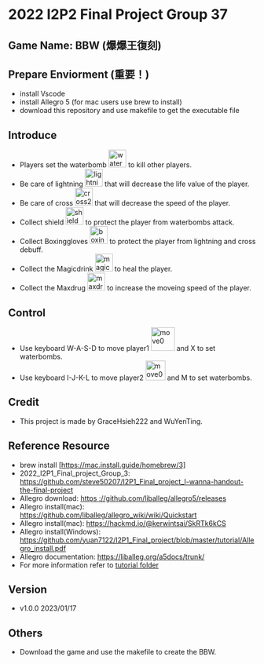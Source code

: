 # 2022 I2P2 Final Project Group 37

## Game Name: BBW (爆爆王復刻)

## Prepare Enviorment (重要！)
- install Vscode 
- install Allegro 5 (for mac users use brew to install)
- download this repository and use makefile to get the executable file 

## Introduce
- Players set the waterbomb <img width="36" alt="waterbomb2" src="https://user-images.githubusercontent.com/106909192/213278662-2b4860e9-5cef-4a3d-b0eb-0f9909c7758b.png">
 to kill other players.
- Be care of lightning <img width="36" alt="lightning2" src="https://user-images.githubusercontent.com/106909192/213279386-27ea5a37-da3d-408e-b43c-406d58ce8856.png">
 that will decrease the life value of the player.
- Be care of cross <img width="36" alt="cross2" src="https://user-images.githubusercontent.com/106909192/213278475-6e8622d0-ad7f-4510-8b3c-4c4fb379c995.png">
 that will decrease the speed of the player.
- Collect shield <img width="36" alt="shield2" src="https://user-images.githubusercontent.com/106909192/213278619-ac4ca4ea-21fd-4858-9b85-7044dee95512.png">
 to protect the player from waterbombs attack.
- Collect Boxinggloves <img width="36" alt="boxinggloves2" src="https://user-images.githubusercontent.com/106909192/213278421-51f22c9a-1f84-4f8c-9059-bf318299a92c.png">
 to protect the player from lightning and cross debuff.
- Collect the Magicdrink <img width="36" alt="magicdrink1" src="https://user-images.githubusercontent.com/106909192/213279817-0a9ff99d-192c-40c3-a00b-641dc723a44a.png">
 to heal the player.
- Collect the Maxdrug <img width="36" alt="maxdrug2" src="https://user-images.githubusercontent.com/106909192/213278560-5d3a47fd-b35f-4ba3-a71a-b4efee9c34f1.png">
 to increase the moveing speed of the player.

## Control
- Use keyboard W-A-S-D to move player1 <img width="48" alt="move0" src="https://user-images.githubusercontent.com/106909192/213280234-edeb6452-3c2f-48fe-bd7d-dedd71f6dd14.png">
 and X to set waterbombs.
- Use keyboard I-J-K-L to move player2 <img width="40" alt="move0" src="https://user-images.githubusercontent.com/106909192/213280271-d475d8ed-ac83-4396-a3dd-87bfccab3f95.png">
 and M to set waterbombs.

## Credit
- This project is made by GraceHsieh222 and WuYenTing.

## Reference Resource
- brew install [https://mac.install.guide/homebrew/3]
- 2022_I2P1_Final_project_Group_3: https://github.com/steve50207/I2P1_Final_project_I-wanna-handout-the-final-project
- Allegro download: [https ://github.com/liballeg/allegro5/releases](https://github.com/liballeg/allegro5/releases)
- Allegro install(mac): https://github.com/liballeg/allegro_wiki/wiki/Quickstart
- Allegro install(mac): https://hackmd.io/@kerwintsai/SkRTk6kCS
- Allegro install(Windows):  https://github.com/yuan7122/I2P1_Final_project/blob/master/tutorial/Allegro_install.pdf
- Allegro documentation: https://liballeg.org/a5docs/trunk/
- For more information refer to [tutorial folder](https://github.com/yuan7122/I2P1_Final_project/tree/master/tutorial)

## Version
- v1.0.0 2023/01/17

## Others
- Download the game and use the makefile to create the BBW.
